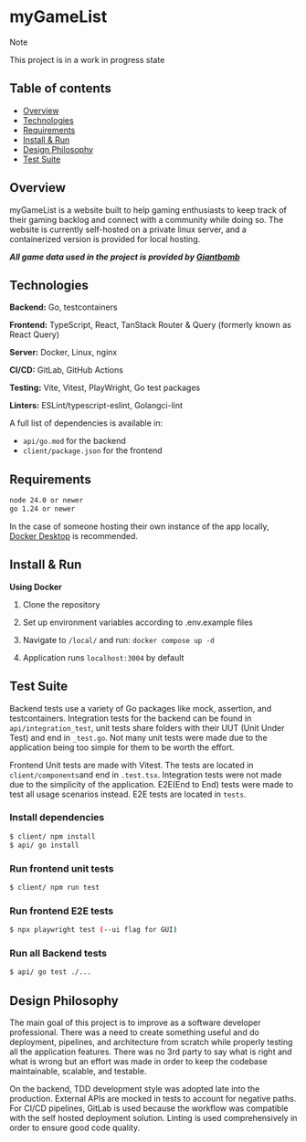 # myGameList
> [!NOTE]
> This project is in a work in progress state
## Table of contents
- [Overview](Overview)
- [Technologies](Technologies)
- [Requirements](Requirements)
- [Install & Run](Install--Run)
- [Design Philosophy](Design&nbsp;philosophy)
- [Test Suite](Test&nbsp;suite)
## Overview
myGameList is a website built to help gaming enthusiasts to keep track of their gaming backlog and connect with a community while doing so. 
The website is currently self-hosted on a private linux server, and a containerized version is provided for local hosting.

***All game data used in the project is provided by [Giantbomb](https://www.giantbomb.com/)***
## Technologies
**Backend:** Go, testcontainers

**Frontend:** TypeScript, React,  TanStack Router & Query (formerly known as React Query)

**Server:** Docker, Linux, nginx

**CI/CD:** GitLab, GitHub Actions

**Testing:** Vite, Vitest, PlayWright, Go test packages

**Linters:** ESLint/typescript-eslint, Golangci-lint

A full list of dependencies is available in:
- `api/go.mod` for the backend
- `client/package.json` for the frontend
## Requirements
```sh
node 24.0 or newer
go 1.24 or newer
```
In the case of someone hosting their own instance of the app locally, [Docker Desktop](https://docs.docker.com/desktop/setup/install/windows-install/) is recommended.

## Install & Run
**Using Docker**
1. Clone the repository
2. Set up environment variables according to .env.example files
3. Navigate to `/local/` and run:
 `docker compose up -d`
 
4. Application runs `localhost:3004` by default

## Test Suite
Backend tests use a variety of Go packages like mock, assertion, and testcontainers. Integration tests for the backend can be found in `api/integration_test`, unit tests share folders with their UUT  (Unit Under Test) and end in `_test.go`. Not many unit tests were made due to the application being too simple for them to be worth the effort.

Frontend Unit tests are made with Vitest. The tests are located in `client/components`and end in `.test.tsx`. Integration tests were not made due to the simplicity of the application. E2E(End to End) tests were made to test all usage scenarios instead. E2E tests are located in `tests`.

### Install dependencies 
```bash
$ client/ npm install
$ api/ go install
```
### Run frontend unit tests
```bash
$ client/ npm run test
```
### Run frontend E2E tests
```bash
$ npx playwright test (--ui flag for GUI)
```
### Run all Backend tests
```bash
$ api/ go test ./...
```
## Design Philosophy
The main goal of this project is to improve as a software developer professional. There was a need to create something useful and do deployment, pipelines, and architecture from scratch while properly testing all the application features. There was no 3rd party to say what is right and what is wrong but an effort was made in order to keep the codebase maintainable, scalable, and testable.

On the backend, TDD development style was adopted late into the production. External APIs are mocked in tests to account for negative paths. For CI/CD pipelines, GitLab is used because the workflow was compatible with the self hosted deployment solution. Linting is used comprehensively in order to ensure good code quality.
